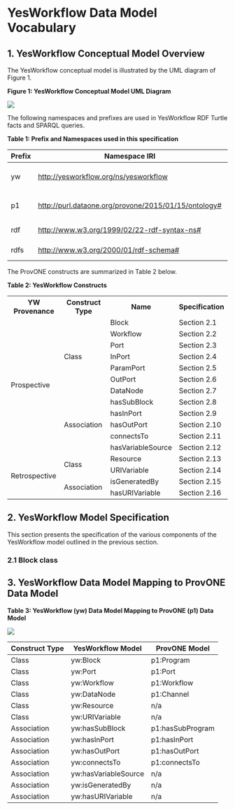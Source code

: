 # YesWorkflow Data Model Vocabulary

## 1. YesWorkflow Conceptual Model Overview

The YesWorkflow conceptual model is illustrated by the UML diagram of Figure 1.

**Figure 1: YesWorkflow Conceptual Model UML Diagram**

![](https://github.com/idaks/DataONE-Prov-Summer-2017/blob/master/examples/simulate_data_collection/YW%20Model%20OWL/YesWorkflow_UML_Diagram.jpg)

The following namespaces and prefixes are used in YesWorkflow RDF Turtle facts and SPARQL queries. 

**Table 1: Prefix and Namespaces used in this specification**

| Prefix | Namespace IRI | Definition |
| ------ | ------------- | ---------- |
| yw     | http://yesworkflow.org/ns/yesworkflow | The YesWorkflow namespace |
| p1     | http://purl.dataone.org/provone/2015/01/15/ontology# | The ProvONE namespace |
| rdf    | http://www.w3.org/1999/02/22-rdf-syntax-ns# | The RDF namespace |
| rdfs   | http://www.w3.org/2000/01/rdf-schema# | The RDFS namespace |

The ProvONE constructs are summarized in Table 2 below.

**Table 2: YesWorkflow Constructs**
<table>
  <tr>
    <th>YW Provenance</th><th>Construct Type</th><th>Name</th><th>Specification</th>
  </tr>
  <tr>
    <td rowspan="12">Prospective</td><td rowspan="7">Class</td><td>Block</td><td>Section 2.1</td>
  </tr>
  <tr>
    <td>Workflow</td><td>Section 2.2</td>
  </tr>
  <tr>
    <td>Port</td><td>Section 2.3</td>
  </tr>
  <tr>
    <td>InPort</td><td>Section 2.4</td>
  </tr>
  <tr>
    <td>ParamPort</td><td>Section 2.5</td>
  </tr>
  <tr>
    <td>OutPort</td><td>Section 2.6</td>
  </tr>
  <tr>
    <td>DataNode</td><td>Section 2.7</td>
  </tr>
  <tr>
    <td rowspan="5">Association</td><td>hasSubBlock</td><td>Section 2.8</td>
  </tr>
  <tr>
    <td>hasInPort</td><td>Section 2.9</td>
  </tr>
  <tr>
    <td>hasOutPort</td><td>Section 2.10</td>
  </tr>
  <tr>
    <td>connectsTo</td><td>Section 2.11</td>
  </tr>
  <tr>
    <td>hasVariableSource</td><td>Section 2.12</td>
  </tr>
  <tr>
    <td rowspan="4">Retrospective</td><td rowspan="2">Class</td><td>Resource</td><td>Section 2.13</td>
  </tr>
  <tr>
    <td>URIVariable</td><td>Section 2.14</td>
  </tr>
  <tr>
    <td rowspan="2">Association</td><td>isGeneratedBy</td><td>Section 2.15</td>
  </tr>
  <tr>
    <td>hasURIVariable</td><td>Section 2.16</td>
  </tr>
</table>

## 2. YesWorkflow Model Specification
This section presents the specification of the various components of the YesWorkflow model outlined in the previous section.

### 2.1 Block class


## 3. YesWorkflow Data Model Mapping to ProvONE Data Model

**Table 3: YesWorkflow (yw) Data Model Mapping to ProvONE (p1) Data Model**

![](https://github.com/idaks/DataONE-Prov-Summer-2017/blob/master/examples/simulate_data_collection/YW%20Model%20OWL/ProvONE_vs_YesWorkflow.png)

| Construct Type |  YesWorkflow Model | ProvONE Model |
| ----- | ------------- | ---------- |
| Class | yw:Block      | p1:Program |
| Class | yw:Port       | p1:Port |
| Class | yw:Workflow   | p1:Workflow |
| Class | yw:DataNode   | p1:Channel |
| Class | yw:Resource   | n/a |
| Class | yw:URIVariable| n/a |
| Association | yw:hasSubBlock  | p1:hasSubProgram |
| Association | yw:hasInPort    | p1:hasInPort |
| Association | yw:hasOutPort   | p1:hasOutPort |
| Association | yw:connectsTo   | p1:connectsTo |
| Association | yw:hasVariableSource | n/a |
| Association | yw:isGeneratedBy     | n/a |
| Association | yw:hasURIVariable    | n/a |
